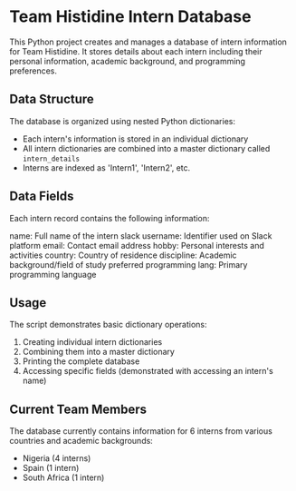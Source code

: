 # Team Histidine Intern Database

This Python project creates and manages a database of intern information for Team Histidine. It stores details about each intern including their personal information, academic background, and programming preferences.

## Data Structure

The database is organized using nested Python dictionaries:
- Each intern's information is stored in an individual dictionary
- All intern dictionaries are combined into a master dictionary called `intern_details`
- Interns are indexed as 'Intern1', 'Intern2', etc.

## Data Fields
Each intern record contains the following information:

name: Full name of the intern
slack username: Identifier used on Slack platform
email: Contact email address
hobby: Personal interests and activities
country: Country of residence
discipline: Academic background/field of study
preferred programming lang: Primary programming language

## Usage

The script demonstrates basic dictionary operations:
1. Creating individual intern dictionaries
2. Combining them into a master dictionary
3. Printing the complete database
4. Accessing specific fields (demonstrated with accessing an intern's name)

## Current Team Members

The database currently contains information for 6 interns from various countries and academic backgrounds:
- Nigeria (4 interns)
- Spain (1 intern)
- South Africa (1 intern)



